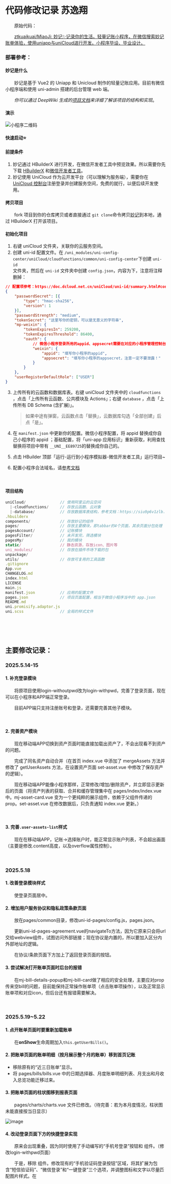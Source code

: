 # 代码修改记录 苏逸翔

　　原始代码：

　　[ztkuaikuai/MiaoJi: 妙记✨记录你的生活。轻量记账小程序，在微信搜索妙记账单体验，使用uniapp与uniCloud进行开发。小程序毕设、毕业设计。](https://github.com/ztkuaikuai/MiaoJi)

### 部署参考：

#### 妙记是什么

　　妙记是基于 Vue2 的 Uniapp 和 Unicloud 制作的轻量记账应用。目前有微信小程序端和使用 uni-admin 搭建的后台管理 web 端。

　　*你可以通过 DeepWiki 生成的*​*[项目文档](https://deepwiki.com/ztkuaikuai/MiaoJi)*​*来详细了解该项目的结构和实现*。

#### 演示

![小程序二维码](https://webp.kuaikuaitz.top/%E5%B0%8F%E7%A8%8B%E5%BA%8F%E4%BA%8C%E7%BB%B4%E7%A0%81.jpg)

#### 快速启动⭐

#### 前提条件

1. 妙记通过 HBuilderX 进行开发，在微信开发者工具中预览效果。所以需要你先下载 [HBuilderX](https://hx.dcloud.net.cn/README) 和[微信开发者工具](https://developers.weixin.qq.com/miniprogram/dev/devtools/devtools.html)。
2. 妙记使用 UniCloud 作为云开发平台（可以理解为服务端），需要你在 [UniCloud 控制台](https://unicloud.dcloud.net.cn/)注册登录并创建服务空间，免费的就行，以便后续开发使用。

#### 拷贝项目

　　fork 项目到你的仓库拷贝或者直接通过 `git clone`​ 命令拷贝[妙记](https://github.com/ztkuaikuai/MiaoJi)到本地，通过 HBuilderX 打开该项目。

#### 初始化项目

1. 右键 uniCloud 文件夹，关联你的云服务空间。
2. 创建 uni-id 配置文件。在 `/uni_modules/uni-config-center/uniCloud/cloudfunctions/common/uni-config-center`​ 下创建 `uni-id`​  
    文件夹，然后在 `uni-id`​ 文件夹中创建 `config.json`​ ，内容为下，注意将注释删掉：

```json
// 配置项参考：https://doc.dcloud.net.cn/uniCloud/uni-id/summary.html#config
{
	"passwordSecret": [{
		"type": "hmac-sha256",
		"version": 1
	}],
	"passwordStrength": "medium",
	"tokenSecret": "这里写你的密钥，可以是无意义的字符串",
	"mp-weixin": {
		"tokenExpiresIn": 259200,
		"tokenExpiresThreshold": 86400,
		"oauth": {
            // 微信小程序登录所用的appid、appsecret需要在对应的小程序管理控制台获取
			"weixin": {
				"appid": "填写你小程序的appid",
				"appsecret": "填写你小程序的appsecret，注意一定不要泄露！"
			}
		}
	},
	"userRegisterDefaultRole": ["USER"]
}
```

3. 上传所有的云函数和数据库表。右键 uniCloud 文件夹中的   `cloudfunctions`​ ，点击「上传所有云函数、公共模块及 Actions」；右键 `database`​ ，点击「上传所有 DB Schema (含扩展)」。

    > 如果中途有弹窗，云函数点击「替换」，云数据库勾选「全部创建」后点「是」。
    >
4. 在 `manifest.json`​ 中更新你的配置。微信小程序配置，将 appid 替换成你自己小程序的 appid ；基础配置，将「uni-app 应用标识」重新获取，利用查找替换将项目中带有 `__UNI__EE89725`​ 的替换成你自己的。
5. 点击 HBuilder 顶部「运行-运行到小程序模拟器-微信开发者工具」运行项目~
6. 配置小程序合法域名，请[参考文档](https://doc.dcloud.net.cn/uniCloud/publish.html#useinmp)

　　‍

#### 项目结构

```js
uniCloud/               // 使用阿里云的云空间
  |-cloudfunctions/     // 存放云函数、云对象
  |-database/           // 存放数据库表结构，参考文档：https://siu9p6v1zlb.feishu.cn/docx/WvmfdEmzsoBCIhxUpN6cAw8Nn7b?from=from_copylink
.hbuilderx
components/             // 存放妙记的组件
pages/                  // 存放主要模块，即tabbar的4个页面，其余页面分包处理
pagesAccount/           // 记账模块
pagesFilter/            // 未开发完，筛选模块
pagesMy/                // 我的模块
static/                 // 静态资源，存放icon、图片等
uni_modules/            // 存放在插件市场下载的包
unpackage/
utils/                  // 存放可复用的工具函数
.gitignore
App.vue
CHANGELOG.md
index.html
LICENSE
main.js
manifest.json           // 应用的配置文件
pages.json              // 项目页面配置，相当于微信小程序当中的 app.json
README.md
uni.promisify.adaptor.js
uni.scss                // 全局的样式文件
```

　　‍

　　‍

## 主要修改记录：

### 2025.5.14-15

#### 1. 补充登录模块

　　将原项目使用login-withoutpwd改为login-withpwd，完善了登录页面，现在可以在小程序和APP端正常登录。

　　目前APP端只支持注册账号和登录，还需要完善其他子模块。

　　‍

#### 2. 完善资产模块

　　现在移动端APP切换到资产页面时能直接加载出资产了，不会出现看不到资产的问题。

　　完成了同名资产自动合并（在首页 index.vue 中添加了 mergeAssets 方法并修改了 getUserAssets 方法，在设置资产页面 set-asset.vue 中修改了保存资产的逻辑）。

　　现在移动端APP能像小程序那样，正常修改/增加/删除资产，并立即显示更新后的页面（将资产列表的获取、合并和缓存管理集中在 pages/index/index.vue 中。mj-asset-card.vue 变为一个更纯粹的展示组件，依赖于父组件传递的prop。set-asset.vue 在修改数据后，只负责通知 index.vue 更新。）

　　‍

#### 3. 完善`.user-assets-list`​样式

　　现在在移动端APP，记账→选择账户时，能正常显示账户列表，不会超出画面（主要是修改.content高度，以及overflow属性控制）。

　　‍

### 2025.5.18

#### 1. 改善登录模块样式

　　使登录页面居中。

#### 2. 增加用户服务协议和隐私政策条款页面

　　放在pages/common目录，修改uni-id-pages/config.js，pages.json。

　　更新uni-id-pages-agreement.vue的navigateTo方法，因为它原来只会将url交给webview组件，试图访问外部链接；现在协议是内置的，所以要加入区分内外部地址的逻辑。

　　在协议/条款页面下方加上了返回登录页面的按钮。

#### 3. 尝试解决打开账单页面时后台的报错

　　在mj-bill-details-popup和mj-bill-card做了相应的安全处理，主要应对prop传来空bill的问题，目前能保持正常操作账单项（点击账单项操作），以及正常显示账单项和对应icon，但后台还有报错需要解决。

　　‍

### 2025.5.19~5.22

#### 1. 点开账单页面时要重新加载账单

　　在**onShow**生命周期加入`this.getUserBills()`​。

#### 2. 把账单页面的账单明细（按月展示整个月的账单）移到首页记账

- 移除原有的“近三日账单”显示。
- 将 pages/bills/bills.vue 中的日期选择器、月度账单明细列表、月支出和月收入总览功能迁移过来。

#### 3. 把账单页面的柱状图移到报表页面

　　pages/charts/charts.vue 文件已修改。（待完善：若为本月度情况，柱状图未能直接按当日显示）

![image](assets/image-20250519192954-ihd2err.png)​

#### 4. 改动登录页面下方的快捷登录实现

　　原来会出现重叠，因为同时使用了手动编写的“手机号登录”按钮和 <uni-id-pages-fab-login> 组件。（修改login-withpwd页面）

　　于是，移除 <uni-id-pages-fab-login> 组件。修改现有的“手机验证码登录按钮”区域，将其扩展为包含“短信验证码”、“微信登录”和“一键登录”三个选项，并调整图标和文字以尽量匹配图片样式。在 <script> 部分添加 loginByWeixin (微信登录) 和 loginByUniverify (一键登录) 的方法。

#### 5. 进一步改进主页记账展示

　　现在更符合逻辑，也不会有多余的月支出/月收入模块，还把选择月份的筛选器移到了“账单明细”同行，右对齐。

1. 将 <mj-datetype-picker> 组件从当前的 .header-fixed 容器中移动到 .bill-list 下的 .header 容器中。
2. 调整 .bill-list .header 的样式，使用 Flexbox 布局来实现“账单明细”及其图标居左，月份选择器居右的效果。

　　可能还需要微调“账单明细”和月份筛选器的高度对齐。（浏览器渲染似乎没问题？）

![image](assets/image-20250523000650-h42wa0w.png)​

#### 6. 准备实现理财页面

　　试图利用选项卡，切换利率计算器/股票页面。

　　简单实现利率计算器；股票页面暂时通过webview借用新浪财经页面，但层级过高会覆盖整个页面。

　　‍

### 2025.5.23~5.24

#### 1. 实现理财页面

　　现在理财页面有一个利息计算器和一个股票K线页面。（使用uni-segment-control选项卡）

![image](assets/image-20250524131500-pvhv42h.png)![image](assets/image-20250524131709-idv9tnq.png)​

　　股票K线分析页面使用itick api和Ucharts（qiun-data-charts），参考：

　　[K线查询](https://itick-cn.readme.io/reference/get_stock-kline)

　　[文档 - uCharts跨平台图表库](https://www.ucharts.cn/v2/#/document/index)

　　拖动图表关键在于启用ontap等属性，绑定三个touch事件。

　　‍

#### 2. 完善主页记账展示

　　简单优化了文字内容以及排版。

　　‍

#### 3. 解决图表页面报错

　　加载图表时报缺失item项，修改mj-category-card的v-for循环内容解决。

　　‍

#### 4. “我的”页面更新

##### 4.1. 卡片及时更新内容

　　切换账号后，页面上方的卡片不能立即更新为新账户的信息。解决方法：退出时清除该用户缓存信息。

##### 4.2. 自定义头像功能

　　原先只支持微信小程序，现在为移动端加上了自定义头像功能。

- 针对微信小程序：利用其原生 chooseAvatar 能力，直接获取并使用微信提供的头像URL。
- 针对App及其他端：实现标准的“选择图片 -> 上传到云存储 -> 获取永久URL”流程。
- 统一处理：将获取到的新头像URL（无论是来自微信还是云存储）交由一个公共方法去更新UI、数据库和本地缓存。

　　‍

　　‍

### 2025.5.25~5.30

#### 1. 开始构建uni-admin

　　应该需要另外创造一个uni admin项目，经过尝试，目前只能修改用户权限（类似禁用账户）。

#### 2. 解决“再记”bug

　　在 addOneBill 和 addOneTransfer 方法的 "再记" 逻辑中，于 uni.reLaunch 之前显式调用uni.hideLoading()。

　　在 upDateUserAssetBalance 和 upDateUserTwoAssetBalance 方法中，修改了逻辑，使得仅在非 "再记" (即 !this.isAddAgain) 的情况下，才会 **await** this.asyncEmitUpdateAssets()。

　　现在不会卡在加载框了。

　　一并解决以下两个相关的问题。

1. “保存”新的账单后，会一直停在“记一笔”页面，不会跳转回主页。

    对于普通保存操作（包括 "再记" 之后的第二次保存），可以不强制 await 等待 asyncEmitUpdateAssets 完成。首页的资产数据更新可以作为一个非阻塞的后台操作。从 await this.asyncEmitUpdateAssets() 改为 this.asyncEmitUpdateAssets()。
2. “再记”的时候，页面左上角没有返回主页的按钮。

　　使用 uni.navigateTo 跳转到一个新的 make-an-account 页面实例，并附带 from=addAgain 和时间戳参数。因为是 navigateTo，所以新页面左上角会有返回按钮，可以返回到上一个（也是 make-an-account）页面。为了避免要连续点两次返回才能回到主页，在 make-an-account.vue 页面中处理返回事件来实现“再记后，点击返回直接回首页”。当页面是通过“再记”加载时，我们可以拦截物理返回键或导航栏返回按钮的默认行为，并将其重定向到首页。

#### 3. 解决修改账单造成的资产显示错误

　　mj-bill-card会跳转到记一笔make-an-account页面，但是并没有载入原账单的数据。make-an-account.vue 文件中的 onLoad钩子函数里，this.$refs.tabs.clickHandler({},tab) 这行代码引发了一个错误："TypeError: Cannot read property 'clickHandler' of undefined"。

　　可能是在执行这行代码时，Vue 还没有找到模板中 ref="tabs" 的那个组件或元素。onLoad 钩子函数在页面加载时执行，但此时子组件可能还没有完全渲染完毕。为了解决这个问题，我们可以使用 this.$nextTick()。

```vue
					this.$nextTick(() => {this.$refs.tabs.clickHandler({},tab)})
```

#### 4. 补充加载框、提示框、将一些方法改为异步并引入异常处理块

　　主要修改make-an-account页面。

　　在进行异步操作（如数据加载、保存）时提供用户反馈，提升体验；

　　将多个涉及数据库调用和异步操作的方法修改为async，调用时使用await，并引入try...catch...finally块。

#### 5. 对 mj-bill-template.vue 的改动（修复记账时无法使用模板）

　　修复该子组件无法正确显示从父组件传入的 templateList 数据的问题，主要是make-an-account调用子组件时无法显示出模板。

- 对 props: ['templateList'] 的 watch 侦听器，增加了 { immediate: true, deep: true } 配置。
- 在 mounted 钩子中增加了一个检查逻辑：如果 templateList 有数据但 formatTempList 仍为空，则再次调用 this.formatTemp()。
- formatTemp 方法健壮性增强。

　　通过移除<template>中`@click.native`​的 .native 修饰符，解决了模板点击事件不触发的问题（也一并解决了“我的”页面内模板管理不触发点击的问题）。

　　修改了template-list的高度。

#### 6. 解决编译时发生的警告

　　(378:3) start value has mixed support, consider using flex-start instead Module Warning (from ./node_modules/postcss-loader/src/index.js)。

　　搜索项目里包含的justify-content: start; 全部改为justify-content: flex-start; 都是在mj开头的文件发现的。

#### 7. 解决资产管理页面显示资产错误的问题

　　通过 mj-asset-card 组件展示的资产列表，其资产名称和图标显示不正确。

　　修改watch内的handler部分内容：

```vue
				handler: function(newAssetsFromDB) {
					if (newAssetsFromDB && Array.isArray(newAssetsFromDB)) {
						this.assets = newAssetsFromDB.map(asset => {
							// 优先使用 asset 对象上已有的 assetStyle
							const styleToUse = asset.assetStyle || this.assetsStyle.find(style => style.type === asset.asset_type) || this.defaultAssetStyle;
							return {
								...asset, // 展开原始资产属性
								assetStyle: styleToUse // 使用已有的或新查找到的 assetStyle
							};
						});
					}
```

　　原先会直接调用find方法，但实际上asset已经有assetStyle了不需要重新寻找。确保 mj-asset-card 组件优先使用父组件已经处理好的、正确的 assetStyle，从而解决资产名称和图标显示不正确的问题。

　　‍

　　‍

### 2025.5.31~6.1

#### 1. 优化账单加载体验

　　现在加载账单和资产时有加载框了；加载资产时，原有的默认占位被移除了。

#### 2. 新增 “提醒”页面

![image](assets/image-20250601214630-cmjlunq.png)

　　核心是`pages/reminder/reminder.vue`​页面，它作为主Tab之一，集成了月度预算管理和存钱目标追踪两大关键功能。

　　新建了两个表`pockfi-user-budgets`​和`pockfi-user-saving-goals`​。

##### 2.1 `pages/reminder/reminder.vue`​实现

###### 2.1.1 月度预算管理

- **预算设置**: 用户可以设定月度总支出预算金额及预警百分比（如80%）。
- **使用追踪**:

  - 实时显示当月已支出金额和预算剩余金额。
  - 以百分比和彩色进度条（根据超支程度变色：绿-黄-红）直观展示预算使用情况。
  - 月度支出计算已优化，能正确包含普通支出、转账手续费以及转账金额本身。
- **提醒开关**: 用户可以启用或禁用预算超额提醒功能。
- **数据库交互**:

  - 预算数据存储在 `pockfi-user-budgets`​ 表。
  - 涉及字段：`user_id`​, `budget_month`​, `budget_amount`​, `is_enabled`​, `warning_threshold`​。

###### 2.1.2 存钱目标管理

- **目标创建与编辑**:

  - 用户可以设定目标名称、目标金额、开始日期和可选的结束日期。
  - 支持对已创建的目标进行编辑。
- **进度追踪**:

  - 以金额和百分比展示当前已存入金额与目标金额的差距。
  - 使用进度条可视化存钱进度。
- **智能状态管理**:

  - **数据校准**: 页面加载时（`onLoad`​, `onShow`​），会**重新计算**每个启用的存钱目标在设定周期内的实际总收入，而不是依赖之前累加的 `current_amount`​。
  - **数据库同步**: 根据重新计算的结果，更新数据库中每个目标的 `current_amount`​, `is_completed`​ (是否完成), `completion_date`​ (完成日期), 和 `completion_shown_to_user`​ (是否已向用户展示完成提示)字段。这确保了即使在账单被修改或删除后，目标状态依然准确。
  - **实时响应**: 监听由记账、编辑、删除账单操作触发的 `savingGoalsMightUpdate`​ 事件，收到事件后会重新执行上述数据获取和校准流程。
- **完成提醒**: 当目标达成时，会弹窗向用户表示祝贺。如果目标因账单变动从完成变为未完成，相关提示状态也会重置。
- **数据库交互**:

  - 存钱目标数据存储在 `pockfi-user-saving-goals`​ 表。
  - 涉及字段：`user_id`​, `goal_name`​, `target_amount`​, `current_amount`​, `start_date`​, `end_date`​, `is_completed`​, `is_enabled`​, `completion_date`​, `completion_shown_to_user`​。

##### 2.2 其他相关修改

###### 2.2.1 记账页面 (`pagesAccount/make-an-account/make-an-account.vue`​)

- **事件通知**:

  - 在用户成功**新增**一笔账单（支出、收入或转账）后，会发送 `uni.$emit('savingGoalsMightUpdate')`​ 事件。
  - 在用户成功**编辑**一笔账单后，同样会发送 `uni.$emit('savingGoalsMightUpdate')`​ 事件。
- **存钱目标处理**:

  - 当记录一笔**收入**时，会调用 `processSavingGoalsAfterIncome`​ 方法。此方法会检查是否有存钱目标因此次收入而达成，并更新数据库中对应目标的状态（包括标记为已完成并向用户弹窗提示）。

###### 2.2.2 账单卡片组件 (`components/mj-bill-card/mj-bill-card.vue`​)

- **事件通知**:

  - 当用户成功**删除**一笔账单后，会发送 `uni.$emit('savingGoalsMightUpdate')`​ 事件。

###### 2.2.3. 路由配置 (`pages.json`​)

- 将 `pages/reminder/reminder.vue`​ 添加为主包页面，并配置为底部 TabBar 的一项。

　　‍

　　关键点主要在于

1. 自动数据校准：无论何时进入提醒页面，或相关账单发生变动，系统都会重新计算目标的实际进度，确保数据的最终准确性，并同步更新数据库；
2. 跨页面数据同步与响应；
3. onShow钩子重新加载数据进一步增强健壮性。

　　‍

#### 3. 秒记优化

　　发现问题：秒记绑定模板时，按钮样式不对；绑定模板1后，在记一笔界面会消失“秒记1”文字；没有解绑按钮。

　　修改如下：

1. 在make-an-account内，把秒记按钮文本（name）改为响应式更新：

    - 引入了两个计算属性：keyboardSecondOneName 和 keyboardSecondTwoName。
    - 这两个计算属性分别根据 this.secondOneData.second_name 和 this.secondTwoData.second_name 的值返回秒记名称，如果秒记数据或名称为空，则返回默认的 "秒记1" 或 "秒记2"。可以使用**可选链操作符 (Optional Chaining Operator ?.) 来更简洁地实现类似的效果**：

      所以，在这种类似三元运算符的操作中，要么使用`(this.secondOneData && this.secondOneData.second_name)?this.secondOneData.second_name:"秒记1")`​，要么使用`this.secondOneData?.second_name || '秒记1'`​。
    - <u-keyboard> 组件的 :secondOne 和 :secondTwo prop 现在绑定到这两个计算属性。
    - 这确保了即使在秒记别名发生改变（例如，在 seconds.vue 页面修改并保存后），记一笔页面的键盘上显示的秒记按钮文本也能正确地、响应式地更新。

2. 在seconds内：

    - 在编辑秒记的弹窗中增加了“解绑模板”按钮。
    - “解绑模板”按钮显隐逻辑优化（搭配v-if）：引入了计算属性 isTemplateActuallyBound，判断当前编辑的秒记是否已在数据库中绑定了一个 有效 的模板；
    - 秒记弹窗内按钮样式调整：

      - “解绑模板”按钮设置为红色描边、白色背景、红色文字 (type="error" plain="true")。
      - “保存”按钮设置为主色调描边、白色背景、主色调文字 (type="primary" plain="true")。
      - 调整了两个按钮的自定义样式 (customStyle)，以适应并排布局。
    - 默认秒记名称处理。
    - 完成解绑按钮的修复，unbindTemplate 方法内，更新到数据库的 template_id 和本地的 this[this.secondType].tempId 都设置为 this[this.secondType]._id（秒记条目自身的ID）才可以正常删除模板。

　　‍

#### 4. 文本改动

　　把“妙记”相关文本改为“口袋智富”，更改版本信息和作者信息。

　　‍

#### 5. 登录相关完善

1. 为“退出登录”增加弹窗确认
2. 从插件市场更新uni-easyinput插件

　　‍
